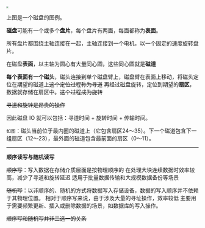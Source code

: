<img src="C:\backup\assets\20231008103403.png" style="zoom:33%;" />

上图是一个磁盘的图例。

**磁盘**可能有一个或多个**盘片**，每个盘片有两面，每面都称为**表面**。

所有盘片都围绕主轴连接在一起，主轴连接到一个电机，以一个固定的速度旋转盘片。

在磁盘**表面**，以主轴为圆心有大量同心圆，这些同心圆就是**磁道**

**每个表面有一个磁头**，磁头连接到单个磁盘臂上，磁盘臂在表面上移动，将磁头定位在期望的磁道上~~这个定位过程称为寻道~~
再经过磁盘旋转，定位到期望的**扇区**，数据就存储在扇区中。~~这个过程成为旋转~~

~~寻道和旋转是昂贵的操作~~

因此磁盘 IO 就可以包括：寻道时间 + 旋转时间 + 传输时间。

`如图`：磁头当前位于最内圈的磁道上（它包含扇区24～35）。下一个磁道包含下一组扇区（12～23），最外面的磁道包含最前面的扇区（0～11）。

-----

**顺序读写与随机读写**

~~顺序写~~：写入数据在存储介质层面是按物理顺序的
在处理大块连续数据时效率较高，减少了寻道和旋转延迟
适用于批量数据传输和大规模数据备份等场景

~~随机写~~：以非顺序的、随机的方式将数据写入存储设备，数据的写入顺序并不依赖于其物理位置。
相对于顺序写来说，由于涉及大量的寻址操作，效率较低
主要用于需要频繁更新、插入或删除数据的场景，如数据库的写入操作。

~~顺序写和随机写并非二选一的关系~~